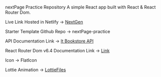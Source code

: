 nextPage Practice Repository
A simple React app built with React & React Router Dom.

Live Link
Hosted in Netlify -> <a href="https://nextgen-practice.netlify.app/">NextGen</a>

Starter Template
Github Repo -> nextPage-practice

API
Documentation Link -> <a href="https://api.itbook.store/">It Bookstore API</a>

React Router Dom v6.4
Documentation Link ->  <a href="https://reactrouter.com/en/main/start/overview">Link</a>


Icon -> FlatIcon

Lottie Animation -> <a href="https://lottiefiles.com/featured">LottieFiles</a> 

